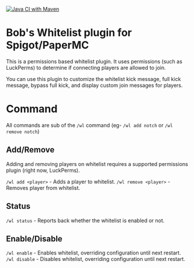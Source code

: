 [![Java CI with Maven](https://github.com/xnite/bobWhitelist/actions/workflows/maven.yml/badge.svg?branch=master)](https://github.com/xnite/bobWhitelist/actions/workflows/maven.yml)
# Bob's Whitelist plugin for Spigot/PaperMC
This is a permissions based whitelist plugin. It uses permissions (such as LuckPerms) to determine if connecting players are allowed to join.

You can use this plugin to customize the whitelist kick message, full kick message, bypass full kick, and display custom join messages for players.

# Command
All commands are sub of the `/wl` command (eg- `/wl add notch` or `/wl remove notch`)

## Add/Remove
Adding and removing players on whitelist requires a supported permissions plugin (right now, LuckPerms).

`/wl add <player>` - Adds a player to whitelist.
`/wl remove <player>` - Removes player from whitelist.

## Status
`/wl status` - Reports back whether the whitelist is enabled or not.

## Enable/Disable
`/wl enable` - Enables whitelist, overriding configuration until next restart.
`/wl disable` - Disables whitelist, overriding configuration until next restart.